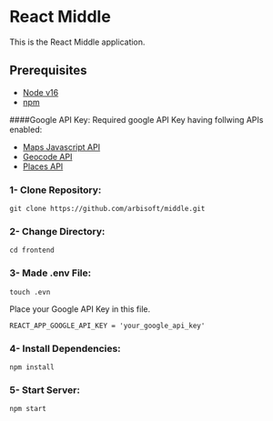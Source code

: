 # React Middle
This is the React Middle application.

## Prerequisites

- [Node v16](https://nodejs.org/en/docs/)
- [npm](https://docs.npmjs.com/)

####Google API Key:
Required google API Key having follwing APIs enabled:

- [Maps Javascript API](https://developers.google.com/maps/documentation/javascript)
- [Geocode API](https://developers.google.com/maps/documentation/geocoding)
- [Places API](https://developers.google.com/maps/documentation/places/web-service)


### 1- Clone Repository:
    git clone https://github.com/arbisoft/middle.git

### 2- Change Directory:
    cd frontend

### 3- Made .env File:
    touch .evn

Place your Google API Key in this file.
    
    REACT_APP_GOOGLE_API_KEY = 'your_google_api_key'

### 4- Install Dependencies:
    npm install

### 5- Start Server:
    npm start
